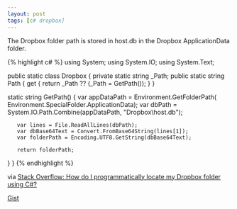 ```yaml
---
layout: post
tags: [c# dropbox]
---
```

The Dropbox folder path is stored in host.db in the Dropbox ApplicationData folder.

{% highlight c# %}
 using System;
 using System.IO;
 using System.Text;
 
 public static class Dropbox
 {
   private static string _Path;
   public static string Path
   {
       get { return _Path ?? (_Path = GetPath()); }
   }
 
   static string GetPath()
   {
       var appDataPath = Environment.GetFolderPath(
                                      Environment.SpecialFolder.ApplicationData);
       var dbPath = System.IO.Path.Combine(appDataPath, "Dropbox\\host.db");
 
       var lines = File.ReadAllLines(dbPath);
       var dbBase64Text = Convert.FromBase64String(lines[1]);
       var folderPath = Encoding.UTF8.GetString(dbBase64Text);
 
       return folderPath;
   }
 }
{% endhighlight %}

via [Stack Overflow: How do I programmatically locate my Dropbox folder using C#?](http://stackoverflow.com/questions/9660280/)

[Gist](https://gist.github.com/idiotandrobot/67a630abfef6097fe93d)

